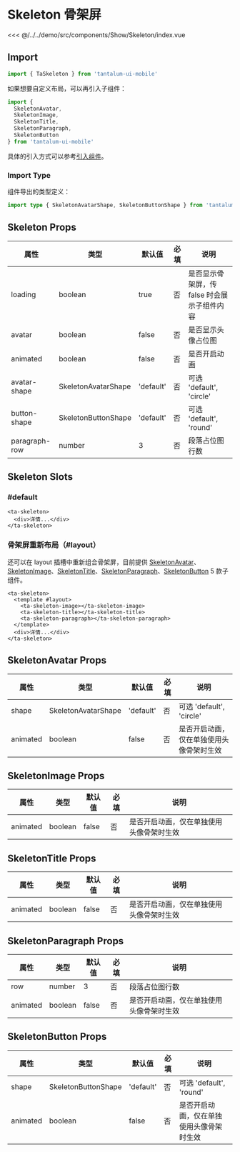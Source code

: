 # Skeleton 骨架屏

<CodeDemo name="Skeleton">

<<< @/../../demo/src/components/Show/Skeleton/index.vue

</CodeDemo>

## Import

```js
import { TaSkeleton } from 'tantalum-ui-mobile'
```

如果想要自定义布局，可以再引入子组件：

```js
import {
  SkeletonAvatar,
  SkeletonImage,
  SkeletonTitle,
  SkeletonParagraph,
  SkeletonButton
} from 'tantalum-ui-mobile'
```

具体的引入方式可以参考[引入组件](../guide/import.md)。

### Import Type

组件导出的类型定义：

```ts
import type { SkeletonAvatarShape, SkeletonButtonShape } from 'tantalum-ui-mobile'
```

## Skeleton Props

| 属性          | 类型                | 默认值    | 必填 | 说明                                        |
| ------------- | ------------------- | --------- | ---- | ------------------------------------------- |
| loading       | boolean             | true      | 否   | 是否显示骨架屏，传 false 时会展示子组件内容 |
| avatar        | boolean             | false     | 否   | 是否显示头像占位图                          |
| animated      | boolean             | false     | 否   | 是否开启动画                                |
| avatar-shape  | SkeletonAvatarShape | 'default' | 否   | 可选 'default', 'circle'                    |
| button-shape  | SkeletonButtonShape | 'default' | 否   | 可选 'default', 'round'                     |
| paragraph-row | number              | 3         | 否   | 段落占位图行数                              |

## Skeleton Slots

### #default

```vue
<ta-skeleton>
  <div>详情...</div>
</ta-skeleton>
```

### 骨架屏重新布局（#layout）

还可以在 layout 插槽中重新组合骨架屏，目前提供 [SkeletonAvatar](./Skeleton.md#skeletonavatar-props)、[SkeletonImage](./Skeleton.md#skeletonimage-props)、[SkeletonTitle](./Skeleton.md#skeletontitle-props)、[SkeletonParagraph](./Skeleton.md#skeletonparagraph-props)、[SkeletonButton](./Skeleton.md#skeletonbutton-props) 5 款子组件。

```vue
<ta-skeleton>
  <template #layout>
    <ta-skeleton-image></ta-skeleton-image>
    <ta-skeleton-title></ta-skeleton-title>
    <ta-skeleton-paragraph></ta-skeleton-paragraph>
  </template>
  <div>详情...</div>
</ta-skeleton>
```

## SkeletonAvatar Props

| 属性     | 类型                | 默认值    | 必填 | 说明                                     |
| -------- | ------------------- | --------- | ---- | ---------------------------------------- |
| shape    | SkeletonAvatarShape | 'default' | 否   | 可选 'default', 'circle'                 |
| animated | boolean             | false     | 否   | 是否开启动画，仅在单独使用头像骨架时生效 |

## SkeletonImage Props

| 属性     | 类型    | 默认值 | 必填 | 说明                                     |
| -------- | ------- | ------ | ---- | ---------------------------------------- |
| animated | boolean | false  | 否   | 是否开启动画，仅在单独使用头像骨架时生效 |

## SkeletonTitle Props

| 属性     | 类型    | 默认值 | 必填 | 说明                                     |
| -------- | ------- | ------ | ---- | ---------------------------------------- |
| animated | boolean | false  | 否   | 是否开启动画，仅在单独使用头像骨架时生效 |

## SkeletonParagraph Props

| 属性     | 类型    | 默认值 | 必填 | 说明                                     |
| -------- | ------- | ------ | ---- | ---------------------------------------- |
| row      | number  | 3      | 否   | 段落占位图行数                           |
| animated | boolean | false  | 否   | 是否开启动画，仅在单独使用头像骨架时生效 |

## SkeletonButton Props

| 属性     | 类型                | 默认值    | 必填 | 说明                                     |
| -------- | ------------------- | --------- | ---- | ---------------------------------------- |
| shape    | SkeletonButtonShape | 'default' | 否   | 可选 'default', 'round'                  |
| animated | boolean             | false     | 否   | 是否开启动画，仅在单独使用头像骨架时生效 |
